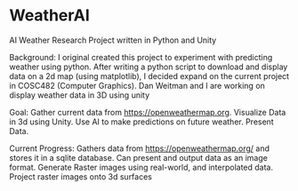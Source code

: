 # WeatherAI
AI Weather Research Project written in Python and Unity

Background: I original created this project to experiment with predicting weather using python. After writing a python script to download and display data on a 2d map (using matplotlib), I decided expand on the current project in COSC482 (Computer Graphics). Dan Weitman and I are working on display weather data in 3D using unity

Goal: Gather current data from https://openweathermap.org. Visualize Data in 3d using Unity. Use AI to make predictions on future weather. Present Data.

Current Progress: Gathers data from https://openweathermap.org/ and stores it in a sqlite database. Can present and output data as an image format. Generate Raster images using real-world, and interpolated data. Project raster images onto 3d surfaces
